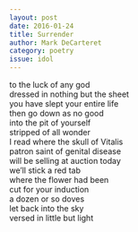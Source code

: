 ```yaml
---
layout: post 
date: 2016-01-24
title: Surrender
author: Mark DeCarteret
category: poetry
issue: idol
---
```

to the luck of any god  
dressed in nothing but the sheet  
you have slept your entire life  
then go down as no good  
into the pit of yourself  
stripped of all wonder  
I read where the skull of Vitalis  
patron saint of genital disease  
will be selling at auction today  
we’ll stick a red tab  
where the flower had been  
cut for your induction  
a dozen or so doves  
let back into the sky  
versed in little but light